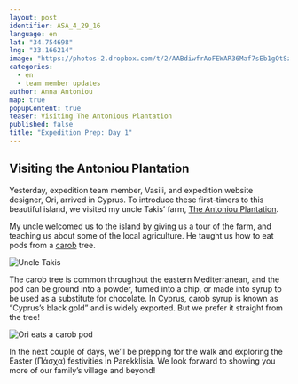 ```yaml
---
layout: post
identifier: ASA_4_29_16
language: en
lat: "34.754698"
lng: "33.166214"
image: "https://photos-2.dropbox.com/t/2/AABdiwfrAoFEWAR36Maf7sEb1gOtSzs3lOzxIchxxVc5uQ/12/58095057/jpeg/32x32/1/_/1/2/IMG_1448.jpg/EICO8SwY4AIgAigC/mbkO5hmvZTU7MZ3a7CqE1D837VLYfwMTt_58EeHBC4c?size_mode=3&size=1024x768)"
categories: 
  - en
  - team member updates
author: Anna Antoniou
map: true
popupContent: true
teaser: Visiting The Antonious Plantation
published: false
title: "Expedition Prep: Day 1"
---
```

## Visiting the Antoniou Plantation 

Yesterday, expedition team member, Vasili, and expedition website designer, Ori, arrived in Cyprus.  To introduce these first-timers to this beautiful island, we visited my uncle Takis’ farm, [The Antoniou Plantation](http://antoniouplantations.com/). 

My uncle welcomed us to the island by giving us a tour of the farm, and teaching us about some of the local agriculture. He taught us how to eat pods from a [carob](https://en.wikipedia.org/wiki/Ceratonia_siliqua) tree. 

![Uncle Takis](https://photos-2.dropbox.com/t/2/AABdiwfrAoFEWAR36Maf7sEb1gOtSzs3lOzxIchxxVc5uQ/12/58095057/jpeg/32x32/1/_/1/2/IMG_1448.jpg/EICO8SwY4AIgAigC/mbkO5hmvZTU7MZ3a7CqE1D837VLYfwMTt_58EeHBC4c?size_mode=3&size=1024x768)

The carob tree is common throughout the eastern Mediterranean, and the pod can be ground into a powder, turned into a chip, or made into syrup to be used as a substitute for chocolate. In Cyprus, carob syrup is known as “Cyprus’s black gold” and is widely exported. But we prefer it straight from the tree!

![Ori eats a carob pod](https://photos-4.dropbox.com/t/2/AADW2APIOBuwRjm3JuQKTXFe4n4cLInMmesmy1q8-IX7DA/12/58095057/jpeg/32x32/1/_/1/2/Ori.jpg/EICO8SwY4AIgAigC/pEY7QbkA_Kvy0WMIAxH-bjaie5oXF61Y9nGBCDbc8XU?size_mode=3&size=1024x768)


In the next couple of days, we’ll be prepping for the walk and exploring the Easter (Πάσχα) festivities in Parekklisia. We look forward to showing you more of our family’s village and beyond!



